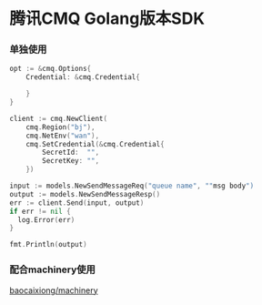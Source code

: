 # 腾讯CMQ Golang版本SDK

### 单独使用

```go
opt := &cmq.Options{
    Credential: &cmq.Credential{

    }
}

client := cmq.NewClient(
    cmq.Region("bj"),
    cmq.NetEnv("wan"),
    cmq.SetCredential(&cmq.Credential{
        SecretId:  "",
        SecretKey: "",
    })

input := models.NewSendMessageReq("queue name", ""msg body")
output := models.NewSendMessageResp()
err := client.Send(input, output)
if err != nil {
  log.Error(err)
}

fmt.Println(output)
```

### 配合machinery使用

[baocaixiong/machinery](https://github.com/baocaixiong/machinery)
